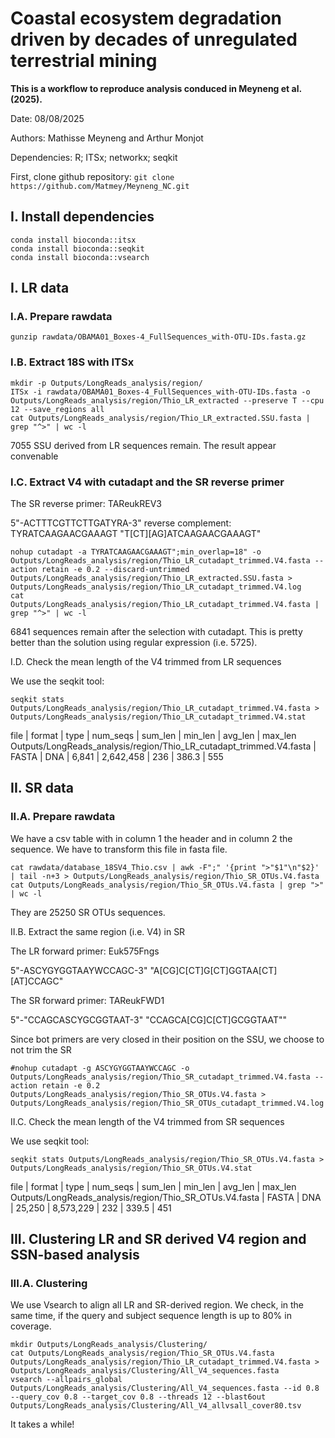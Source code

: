 # **Coastal ecosystem degradation driven by decades of unregulated terrestrial mining**

**This is a workflow to reproduce analysis conduced in Meyneng et al. (2025).**

Date: 08/08/2025

Authors: Mathisse Meyneng and Arthur Monjot

Dependencies: R; ITSx; networkx; seqkit

First, clone github repository: `git clone https://github.com/Matmey/Meyneng_NC.git`

##













## I. Install dependencies

```
conda install bioconda::itsx
conda install bioconda::seqkit
conda install bioconda::vsearch
```

## I. LR data

### I.A. Prepare rawdata

```
gunzip rawdata/OBAMA01_Boxes-4_FullSequences_with-OTU-IDs.fasta.gz
```

### I.B. Extract 18S with ITSx

```
mkdir -p Outputs/LongReads_analysis/region/
ITSx -i rawdata/OBAMA01_Boxes-4_FullSequences_with-OTU-IDs.fasta -o Outputs/LongReads_analysis/region/Thio_LR_extracted --preserve T --cpu 12 --save_regions all
cat Outputs/LongReads_analysis/region/Thio_LR_extracted.SSU.fasta | grep "^>" | wc -l
```

7055 SSU derived from LR sequences remain.
The result appear convenable

### I.C. Extract V4 with cutadapt and the SR reverse primer

The SR reverse primer: TAReukREV3

5"-ACTTTCGTTCTTGATYRA-3"
reverse complement: TYRATCAAGAACGAAAGT
"T[CT][AG]ATCAAGAACGAAAGT"

```
nohup cutadapt -a TYRATCAAGAACGAAAGT";min_overlap=18" -o Outputs/LongReads_analysis/region/Thio_LR_cutadapt_trimmed.V4.fasta --action retain -e 0.2 --discard-untrimmed Outputs/LongReads_analysis/region/Thio_LR_extracted.SSU.fasta > Outputs/LongReads_analysis/region/Thio_LR_cutadapt_trimmed.V4.log
cat Outputs/LongReads_analysis/region/Thio_LR_cutadapt_trimmed.V4.fasta | grep "^>" | wc -l
```

6841 sequences remain after the selection with cutadapt. This is pretty better than the solution using regular expression (i.e. 5725).

I.D. Check the mean length of the V4 trimmed from LR sequences

We use the seqkit tool:

```
seqkit stats Outputs/LongReads_analysis/region/Thio_LR_cutadapt_trimmed.V4.fasta > Outputs/LongReads_analysis/region/Thio_LR_cutadapt_trimmed.V4.stat
```

file                                                                | format | type | num_seqs |   sum_len | min_len | avg_len | max_len
Outputs/LongReads_analysis/region/Thio_LR_cutadapt_trimmed.V4.fasta | FASTA  | DNA  |    6,841 | 2,642,458 |     236 |   386.3 |     555


## II. SR data

### II.A. Prepare rawdata

We have a csv table with in column 1 the header and in column 2 the sequence. We have to transform this file in fasta file.
```
cat rawdata/database_18SV4_Thio.csv | awk -F";" '{print ">"$1"\n"$2}' | tail -n+3 > Outputs/LongReads_analysis/region/Thio_SR_OTUs.V4.fasta
cat Outputs/LongReads_analysis/region/Thio_SR_OTUs.V4.fasta | grep ">" | wc -l
```

They are 25250 SR OTUs sequences.

II.B. Extract the same region (i.e. V4) in SR

The LR forward primer: Euk575Fngs

5"-ASCYGYGGTAAYWCCAGC-3"
"A[CG]C[CT]G[CT]GGTAA[CT][AT]CCAGC"

The SR forward primer: TAReukFWD1

5"-"CCAGCASCYGCGGTAAT-3"
"CCAGCA[CG]C[CT]GCGGTAAT""

Since bot primers are very closed in their position on the SSU, we choose to not trim the SR

```
#nohup cutadapt -g ASCYGYGGTAAYWCCAGC -o Outputs/LongReads_analysis/region/Thio_SR_cutadapt_trimmed.V4.fasta --action retain -e 0.2 Outputs/LongReads_analysis/region/Thio_SR_OTUs.V4.fasta > Outputs/LongReads_analysis/region/Thio_SR_OTUs_cutadapt_trimmed.V4.log
```

II.C. Check the mean length of the V4 trimmed from SR sequences

We use seqkit tool:

```
seqkit stats Outputs/LongReads_analysis/region/Thio_SR_OTUs.V4.fasta > Outputs/LongReads_analysis/region/Thio_SR_OTUs.V4.stat
```

file                                                    | format | type | num_seqs |   sum_len | min_len | avg_len | max_len
Outputs/LongReads_analysis/region/Thio_SR_OTUs.V4.fasta | FASTA  | DNA  |   25,250 | 8,573,229 |     232 |   339.5 |     451


## III. Clustering LR and SR derived V4 region and SSN-based analysis

### III.A. Clustering

We use Vsearch to align all LR and SR-derived region.
We check, in the same time, if the query and subject sequence length is up to 80% in coverage.

```
mkdir Outputs/LongReads_analysis/Clustering/
cat Outputs/LongReads_analysis/region/Thio_SR_OTUs.V4.fasta Outputs/LongReads_analysis/region/Thio_LR_cutadapt_trimmed.V4.fasta > Outputs/LongReads_analysis/Clustering/All_V4_sequences.fasta
vsearch --allpairs_global Outputs/LongReads_analysis/Clustering/All_V4_sequences.fasta --id 0.8 --query_cov 0.8 --target_cov 0.8 --threads 12 --blast6out Outputs/LongReads_analysis/Clustering/All_V4_allvsall_cover80.tsv
```

It takes a while!
